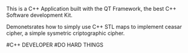 This is a C++ Application built with the QT Framework, the best C++ Software development Kit.

Demonetsrates how to simply use C++ STL maps to implement ceasar cipher, a simple sysmetric criptographic cipher.

#C++ DEVELOPER
#DO HARD THINGS
